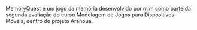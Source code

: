 MemoryQuest é um jogo da memória desenvolvido por mim como parte da segunda avaliação do curso Modelagem de Jogos para Dispositivos Móveis, dentro do projeto Aranouá.
